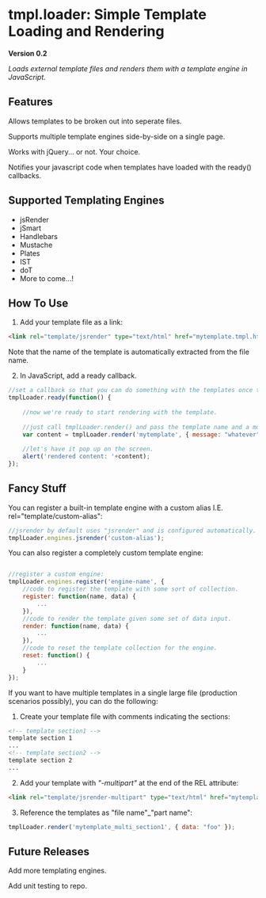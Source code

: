 tmpl.loader: Simple Template Loading and Rendering
=================================================

**Version 0.2**

*Loads external template files and renders them with a template engine in JavaScript.*

Features
--------

Allows templates to be broken out into seperate files.

Supports multiple template engines side-by-side on a single page.

Works with jQuery... or not. Your choice.

Notifies your javascript code when templates have loaded with the ready() callbacks.

Supported Templating Engines
----------------------------
<ul>
<li>jsRender</li>
<li>jSmart</li>
<li>Handlebars</li>
<li>Mustache</li>
<li>Plates</li>
<li>IST</li>
<li>doT</li>
<li>More to come...!</li>
</ul>

How To Use
----------

1) Add your template file as a link:
```html
<link rel="template/jsrender" type="text/html" href="mytemplate.tmpl.html" />
```

Note that the name of the template is automatically extracted from the file name.

2) In JavaScript, add a ready callback.
```javascript
//set a callback so that you can do something with the templates once they are loaded.
tmplLoader.ready(function() {
	
	//now we're ready to start rendering with the template.
	
	//just call tmplLoader.render() and pass the template name and a model to bind with.
	var content = tmplLoader.render('mytemplate', { message: "whatever" });
	
	//let's have it pop up on the screen.
	alert('rendered content: '+content);		
});
```

Fancy Stuff
-----------

You can register a built-in template engine with a custom alias I.E. rel="template/custom-alias":
```javascript	
//jsrender by default uses "jsrender" and is configured automatically.
tmplLoader.engines.jsrender('custom-alias'); 
```

You can also register a completely custom template engine:
```javascript

//register a custom engine:
tmplLoader.engines.register('engine-name', {
	//code to register the template with some sort of collection.
	register: function(name, data) {
		...
	}),
	//code to render the template given some set of data input.
	render: function(name, data) {
		...
	}),
	//code to reset the template collection for the engine.
	reset: function() {
		...
	}
});
```

If you want to have multiple templates in a single large file (production scenarios possibly), you can do the following:

1) Create your template file with comments indicating the sections:
```html
<!-- template section1 -->
template section 1
...
<!-- template section2 -->
template section 2
...
```

2) Add your template with *"-multipart"* at the end of the REL attribute:
```html
<link rel="template/jsrender-multipart" type="text/html" href="mytemplate_multi.tmpl.html" />
```

3) Reference the templates as "file name"_"part name":
```javascript
tmplLoader.render('mytemplate_multi_section1', { data: "foo" });
```

Future Releases
---------------

Add more templating engines.

Add unit testing to repo.